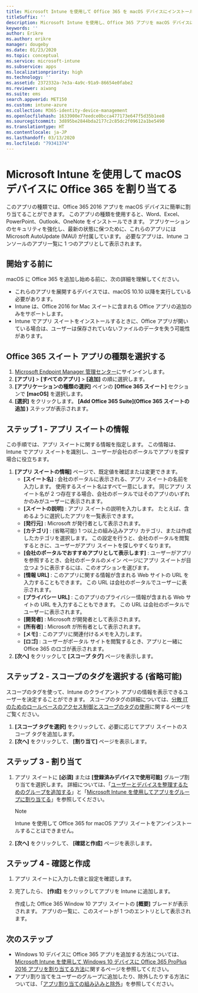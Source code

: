 ```yaml
---
title: Microsoft Intune を使用して Office 365 を macOS デバイスにインストールする
titleSuffix: ''
description: Microsoft Intune を使用し、Office 365 アプリを macOS デバイスにインストールする方法について説明します。
keywords: ''
author: Erikre
ms.author: erikre
manager: dougeby
ms.date: 01/23/2020
ms.topic: conceptual
ms.service: microsoft-intune
ms.subservice: apps
ms.localizationpriority: high
ms.technology: ''
ms.assetid: 2372332a-7e3a-4a9c-91a9-86654e0fabe2
ms.reviewer: aiwang
ms.suite: ems
search.appverid: MET150
ms.custom: intune-azure
ms.collection: M365-identity-device-management
ms.openlocfilehash: 1633900e77eedce0bcca477173e647f5d35b1ee8
ms.sourcegitcommit: 3d895be2844bda2177c2c85dc2f09612a1be5490
ms.translationtype: HT
ms.contentlocale: ja-JP
ms.lasthandoff: 03/13/2020
ms.locfileid: "79341374"
---
```

# <a name="assign-office-365-to-macos-devices-with-microsoft-intune"></a>Microsoft Intune を使用して macOS デバイスに Office 365 を割り当てる

このアプリの種類では、Office 365 2016 アプリを macOS デバイスに簡単に割り当てることができます。 このアプリの種類を使用すると、Word、Excel、PowerPoint、Outlook、OneNote をインストールできます。 アプリケーションのセキュリティを強化し、最新の状態に保つために、これらのアプリには Microsoft AutoUpdate (MAU) が付属しています。 必要なアプリは、Intune コンソールのアプリ一覧に 1 つのアプリとして表示されます。


## <a name="before-you-start"></a>開始する前に

macOS に Office 365 を追加し始める前に、次の詳細を理解してください。

- これらのアプリを展開するデバイスでは、macOS 10.10 以降を実行している必要があります。
- Intune は、Office 2016 for Mac スイートに含まれる Office アプリの追加のみをサポートします。
- Intune でアプリ スイートをインストールするときに、Office アプリが開いている場合は、ユーザーは保存されていないファイルのデータを失う可能性があります。

## <a name="select-the-office-365-suite-app-type"></a>Office 365 スイート アプリの種類を選択する

1. [Microsoft Endpoint Manager 管理センター](https://go.microsoft.com/fwlink/?linkid=2109431)にサインインします。
2. **[アプリ]**  >  **[すべてのアプリ]**  >  **[追加]** の順に選択します。
3. **[アプリケーションの種類の選択]** ペインの **[Office 365 スイート]** セクションで **[macOS]** を選択します。
4. **[選択]** をクリックします。 **[Add Office 365 Suite]\(Office 365 スイートの追加 \)** ステップが表示されます。

## <a name="step-1---app-suite-information"></a>ステップ 1 - アプリ スイートの情報

この手順では、アプリ スイートに関する情報を指定します。 この情報は、Intune でアプリ スイートを識別し、ユーザーが会社のポータルでアプリを探す場合に役立ちます。

1. **[アプリ スイートの情報]** ページで、既定値を確認または変更できます。
    - **[スイート名]** : 会社のポータルに表示される、アプリ スイートの名前を入力します。 使用するスイート名はすべて一意にします。 同じアプリ スイート名が 2 つ存在する場合、会社のポータルではそのアプリのいずれかのみがユーザーに表示されます。
    - **[スイートの説明]** : アプリ スイートの説明を入力します。 たとえば、含めるように選択したアプリを一覧表示できます。
    - **[発行元]** : Microsoft が発行者として表示されます。
    - **[カテゴリ]** : (省略可能) 1 つ以上の組み込みアプリ カテゴリ、または作成したカテゴリを選択します。 この設定を行うと、会社のポータルを閲覧するときに、ユーザーがアプリ スイートを探しやすくなります。
    - **[会社のポータルでおすすめアプリとして表示します]** : ユーザーがアプリを参照するとき、会社のポータルのメイン ページにアプリ スイートが目立つように表示するには、このオプションを選びます。
    - **[情報 URL]** : このアプリに関する情報が含まれる Web サイトの URL を入力することもできます。 この URL は会社のポータルでユーザーに表示されます。
    - **[プライバシー URL]** : このアプリのプライバシー情報が含まれる Web サイトの URL を入力することもできます。 この URL は会社のポータルでユーザーに表示されます。
    - **[開発者]** : Microsoft が開発者として表示されます。
    - **[所有者]** : Microsoft が所有者として表示されます。
    - **[メモ]** : このアプリに関連付けるメモを入力します。
    - **[ロゴ]** : ユーザーがポータル サイトを閲覧するとき、アプリと一緒に Office 365 のロゴが表示されます。
2. **[次へ]** をクリックして **[スコープ タグ]** ページを表示します。

## <a name="step-2---select-scope-tags-optional"></a>ステップ 2 - スコープのタグを選択する (省略可能)
スコープのタグを使って、Intune のクライアント アプリの情報を表示できるユーザーを決定することができます。 スコープのタグの詳細については、[分散 IT のためのロールベースのアクセス制御とスコープのタグの使用](../fundamentals/scope-tags.md)に関するページをご覧ください。

1. **[スコープ タグを選択]** をクリックして、必要に応じてアプリ スイートのスコープ タグを追加します。 
2. **[次へ]** をクリックして、 **[割り当て]** ページを表示します。

## <a name="step-3---assignments"></a>ステップ 3 - 割り当て

1. アプリ スイートに **[必須]** または **[登録済みデバイスで使用可能]** グループ割り当てを選択します。 詳細については、「[ユーザーとデバイスを整理するためのグループを追加する](../fundamentals/groups-add.md)」と「[Microsoft Intune を使用してアプリをグループに割り当てる](apps-deploy.md)」を参照してください。

    >[!Note]
    > Intune を使用して Office 365 for macOS アプリ スイートをアンインストールすることはできません。

2. **[次へ]** をクリックして、 **[確認と作成]** ページを表示します。 

## <a name="step-4---review--create"></a>ステップ 4 - 確認と作成

1. アプリ スイートに入力した値と設定を確認します。
2. 完了したら、 **[作成]** をクリックしてアプリを Intune に追加します。

    作成した Office 365 Window 10 アプリ スイートの **[概要]** ブレードが表示されます。 アプリの一覧に、このスイートが 1 つのエントリとして表示されます。

## <a name="next-steps"></a>次のステップ

- Windows 10 デバイスに Office 365 アプリを追加する方法については、[Microsoft Intune を使用して Windows 10 デバイスに Office 365 ProPlus 2016 アプリを割り当てる方法](apps-add-office365.md)に関するページを参照してください。
- アプリ割り当てをユーザーのグループに追加したり、除外したりする方法については、「[アプリ割り当ての組み込みと除外](apps-inc-exl-assignments.md)」を参照してください。
